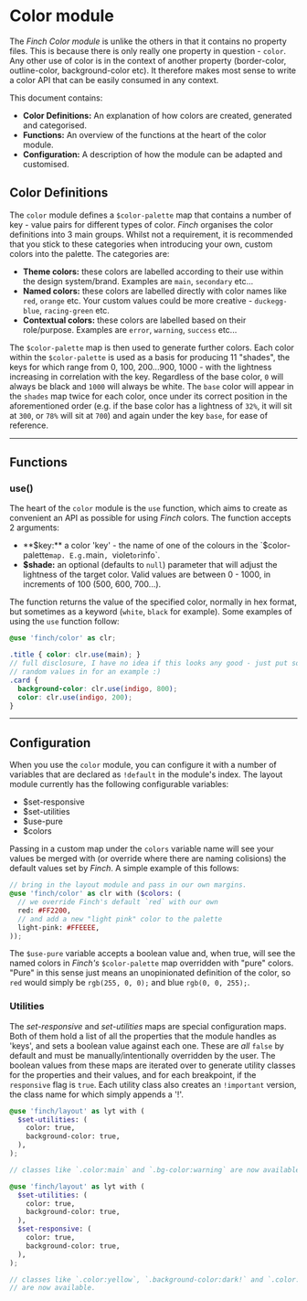 # Color module

The *Finch Color module* is unlike the others in that it contains no property files. This is because there is only really one property in question - `color`. Any other use of color is in the context of another property (border-color, outline-color, background-color etc). It therefore makes most sense to write a color API that can be easily consumed in any context.

This document contains:
- **Color Definitions:** An explanation of how colors are created, generated and categorised.
- **Functions:** An overview of the functions at the heart of the color module.
- **Configuration:** A description of how the module can be adapted and customised.

## Color Definitions

The `color` module defines a `$color-palette` map that contains a number of key - value pairs for different types of color. *Finch* organises the color definitions into 3 main groups. Whilst not a requirement, it is recommended that you stick to these categories when introducing your own, custom colors into the palette. The categories are:

- **Theme colors:** these colors are labelled according to their use within the design system/brand. Examples are `main`, `secondary` etc...
- **Named colors:** these colors are labelled directly with color names like `red`, `orange` etc. Your custom values could be more creative - `duckegg-blue`, `racing-green` etc.
- **Contextual colors:** these colors are labelled based on their role/purpose. Examples are `error`, `warning`, `success` etc...

The `$color-palette` map is then used to generate further colors. Each color within the `$color-palette` is used as a basis for producing 11 "shades", the keys for which range from 0, 100, 200...900, 1000 - with the lightness increasing in correlation with the key. Regardless of the base color, `0` will always be black and `1000` will always be white.
The `base` color will appear in the `shades` map twice for each color, once under its correct position in the aforementioned order (e.g. if the base color has a lightness of `32%`, it will sit at `300`, or `78%` will sit at `700`) and again under the key `base`, for ease of reference.

---

## Functions

### use()

The heart of the `color` module is the `use` function, which aims to create as convenient an API as possible for using *Finch* colors. The function accepts 2 arguments:

- **$key:** a color 'key' - the name of one of the colours in the `$color-palette` map. E.g. `main`, `violet` or `info`.
- **$shade:** an optional (defaults to `null`) parameter that will adjust the lightness of the target color. Valid values are between 0 - 1000, in increments of 100 (500, 600, 700...).

The function returns the value of the specified color, normally in hex format, but sometimes as a keyword (`white`, `black` for example).
Some examples of using the `use` function follow:

```scss
@use 'finch/color' as clr;

.title { color: clr.use(main); }
// full disclosure, I have no idea if this looks any good - just put some
// random values in for an example :)
.card {
  background-color: clr.use(indigo, 800);
  color: clr.use(indigo, 200);
}
```

---

## Configuration

When you use the `color` module, you can configure it with a number of variables that are declared as `!default` in the module's index. The layout module currently has the following configurable variables:

- $set-responsive
- $set-utilities
- $use-pure
- $colors

Passing in a custom map under the `colors` variable name will see your values be merged with (or override where there are naming colisions) the default values set by *Finch*. A simple example of this follows:

```scss
// bring in the layout module and pass in our own margins.
@use 'finch/color' as clr with ($colors: (
  // we override Finch's default `red` with our own
  red: #FF2200,
  // and add a new "light pink" color to the palette
  light-pink: #FFEEEE,
));
```

The `$use-pure` variable accepts a boolean value and, when true, will see the named colors in *Finch's* `$color-palette` map overridden with "pure" colors. "Pure" in this sense just means an unopinionated definition of the color, so `red` would simply be `rgb(255, 0, 0);` and blue `rgb(0, 0, 255);`.

### Utilities

The *set-responsive* and *set-utilities* maps are special configuration maps. Both of them hold a list of all the properties that the module handles as 'keys', and sets a boolean value against each one. These are *all* `false` by default and must be manually/intentionally overridden by the user.
The boolean values from these maps are iterated over to generate utility classes for the properties and their values, and for each breakpoint, if the `responsive` flag is `true`. Each utility class also creates an `!important` version, the class name for which simply appends a '!'.

```scss
@use 'finch/layout' as lyt with (
  $set-utilities: (
    color: true,
    background-color: true,
  ),
);

// classes like `.color:main` and `.bg-color:warning` are now available.
```

```scss
@use 'finch/layout' as lyt with (
  $set-utilities: (
    color: true,
    background-color: true,
  ),
  $set-responsive: (
    color: true,
    background-color: true,
  ),
);

// classes like `.color:yellow`, `.background-color:dark!` and `.color:green@sm`
// are now available.
```

